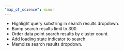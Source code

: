 ```yaml
---
"map_of_science": minor
---
```


- Highlight query substring in search results dropdown.
- Bump search results limit to 300.
- Order data point search results by cluster count.
- Add loading state indicator to search.
- Memoize search results dropdown.

